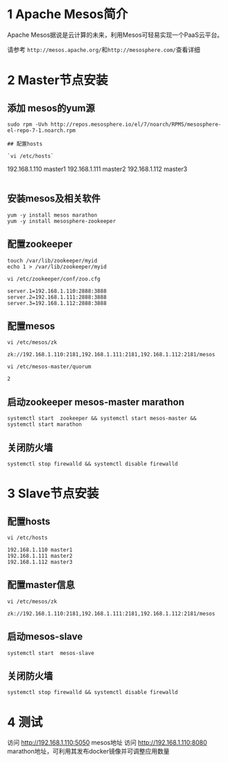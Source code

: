 # 1 Apache Mesos简介

Apache Mesos据说是云计算的未来，利用Mesos可轻易实现一个PaaS云平台。

请参考 `http://mesos.apache.org/`和`http://mesosphere.com/`查看详细

# 2 Master节点安装

## 添加 mesos的yum源

```
sudo rpm -Uvh http://repos.mesosphere.io/el/7/noarch/RPMS/mesosphere-el-repo-7-1.noarch.rpm

## 配置hosts

`vi /etc/hosts`

```
192.168.1.110 master1
192.168.1.111 master2
192.168.1.112 master3
```

```

## 安装mesos及相关软件

```
yum -y install mesos marathon
yum -y install mesosphere-zookeeper
```

## 配置zookeeper

```
touch /var/lib/zookeeper/myid
echo 1 > /var/lib/zookeeper/myid
```

`vi /etc/zookeeper/conf/zoo.cfg`

```
server.1=192.168.1.110:2888:3888
server.2=192.168.1.111:2888:3888
server.3=192.168.1.112:2888:3888
```

## 配置mesos

`vi /etc/mesos/zk`

```
zk://192.168.1.110:2181,192.168.1.111:2181,192.168.1.112:2181/mesos
```

`vi /etc/mesos-master/quorum`

```
2
```


## 启动zookeeper mesos-master marathon

```
systemctl start  zookeeper && systemctl start mesos-master && systemctl start marathon 
```

## 关闭防火墙

```
systemctl stop firewalld && systemctl disable firewalld
```

# 3 Slave节点安装

## 配置hosts

`vi /etc/hosts`

```
192.168.1.110 master1
192.168.1.111 master2
192.168.1.112 master3
```

## 配置master信息

`vi /etc/mesos/zk`

```
zk://192.168.1.110:2181,192.168.1.111:2181,192.168.1.112:2181/mesos
```

## 启动mesos-slave

```
systemctl start  mesos-slave 
```

## 关闭防火墙

```
systemctl stop firewalld && systemctl disable firewalld
```

# 4 测试

访问 http://192.168.1.110:5050 mesos地址
访问 http://192.168.1.110:8080 marathon地址，可利用其发布docker镜像并可调整应用数量





